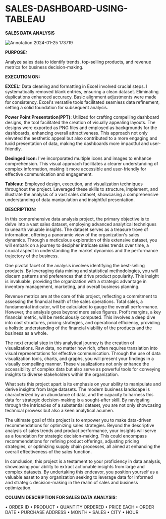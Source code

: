 # SALES-DASHBOARD-USING-TABLEAU

**SALES DATA ANALYSIS**

![Annotation 2024-01-25 173719](https://github.com/Kamalkray/SALES-DASHBOARD-USING-TABLEAU/assets/41724239/500587bb-a987-46f9-bedd-57ced1168f88)




**PURPOSE:**

Analyze sales data to identify trends, top-selling products, and revenue metrics for business decision-making.

**EXECUTION ON:**

**EXCEL:**
Data cleaning and formatting in Excel involved crucial steps. I systematically removed blank entries, ensuring a clean dataset. Eliminating duplications enhanced accuracy. Basic alignment adjustments were made for consistency. Excel's versatile tools facilitated seamless data refinement, setting a solid foundation for subsequent analysis.

**Power Point Presentation(PPT):**
Utilized for crafting compelling dashboard designs, the tool facilitated the creation of visually appealing layouts. The designs were exported as PNG files and employed as backgrounds for the dashboards, enhancing overall attractiveness. This approach not only elevated the aesthetic appeal but also contributed to a more engaging and lucid presentation of data, making the dashboards more impactful and user-friendly.

**Desinged Icon:**
I've incorporated multiple icons and images to enhance comprehension. This visual approach facilitates a clearer understanding of complex information, making it more accessible and user-friendly for effective communication and engagement.

**Tableau:**
Employed design, execution, and visualization techniques throughout the project. Leveraged these skills to structure, implement, and illustrate the analysis of a vast sales dataset, showcasing a comprehensive understanding of data manipulation and insightful presentation.


**DESCRIPTION:**

In this comprehensive data analysis project, the primary objective is to delve into a vast sales dataset, employing advanced analytical techniques to unearth valuable insights. The dataset serves as a treasure trove of information, offering a panoramic view of the organization's sales dynamics. Through a meticulous exploration of this extensive dataset, you will embark on a journey to decipher intricate sales trends over time, a crucial aspect in understanding the market dynamics and the performance trajectory of the business.

One pivotal facet of the analysis involves identifying the best-selling products. By leveraging data mining and statistical methodologies, you will discern patterns and preferences that drive product popularity. This insight is invaluable, providing the organization with a strategic advantage in inventory management, marketing, and overall business planning.

Revenue metrics are at the core of this project, reflecting a commitment to assessing the financial health of the sales operations. Total sales, a fundamental indicator, will be calculated to gauge the overall performance. However, the analysis goes beyond mere sales figures. Profit margins, a key financial metric, will be meticulously computed. This involves a deep dive into cost structures, pricing strategies, and operational efficiency, providing a holistic understanding of the financial viability of the products and the business as a whole.

The next crucial step in this analytical journey is the creation of visualizations. Raw data, no matter how rich, often requires translation into visual representations for effective communication. Through the use of data visualization tools, charts, and graphs, you will present your findings in a visually compelling manner. These visualizations not only enhance the accessibility of complex data but also serve as powerful tools for conveying insights to diverse stakeholders within the organization.

What sets this project apart is its emphasis on your ability to manipulate and derive insights from large datasets. The modern business landscape is characterized by an abundance of data, and the capacity to harness this data for strategic decision-making is a sought-after skill. By navigating through the intricacies of a substantial dataset, you are not only showcasing technical prowess but also a keen analytical acumen.

The ultimate goal of this project is to empower you to make data-driven recommendations for optimizing sales strategies. Beyond the descriptive analysis of sales trends and product performance, your insights will serve as a foundation for strategic decision-making. This could encompass recommendations for refining product offerings, adjusting pricing strategies, or optimizing supply chain processes, all aimed at enhancing the overall effectiveness of the sales function.

In conclusion, this project is a testament to your proficiency in data analysis, showcasing your ability to extract actionable insights from large and complex datasets. By undertaking this endeavor, you position yourself as a valuable asset to any organization seeking to leverage data for informed and strategic decision-making in the realm of sales and business optimization.


**COLUMN DESCRIPTION FOR SALES DATA ANALYSIS:**

• ORDER ID
• PRODUCT 
• QUANTITY ORDERED
• PRICE EACH
• ORDER DATE
• PURCHASE ADDRESS
• MONTH 
• SALES
• CITY
• HOUR

